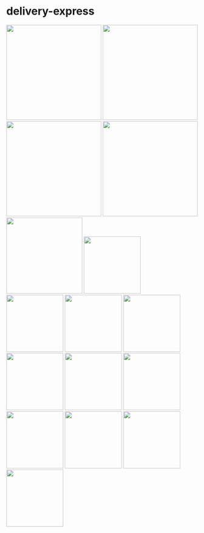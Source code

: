 # delivery-express

<p float="left">
  <img src="https://github.com/user-attachments/assets/ffa8f15c-db89-46f6-ad1d-14cff631bd86" width="250" />
  <img src="https://github.com/user-attachments/assets/830e06e0-d2f2-4fbc-bf44-7f6cf9462f12" width="250" />
  <img src="https://github.com/user-attachments/assets/6533a55c-f619-40a3-aee1-98dd2c0866ea" width="250" />
  <img src="https://github.com/user-attachments/assets/825522b9-28f3-4382-ae51-174bd381f36c" width="250" />
  <img src="https://github.com/user-attachments/assets/6b67e3b3-74f1-4e59-a9e4-5d9491a57727" width="200" />
  <img src="https://github.com/user-attachments/assets/c7516dbf-feb8-4bb3-9c90-09dca12f0d4d" width="150" /> 
  <img src="https://github.com/user-attachments/assets/76940d4f-0976-4de4-80da-bb96fa0c0dc7" width="150" />
  <img src="https://github.com/user-attachments/assets/90e3a69d-51f5-4ca4-842f-5d385ac9be97" width="150" />
  <img src="https://github.com/user-attachments/assets/5e620ee9-85db-4702-a5a3-497ebf287d5c" width="150" />
  <img src="https://github.com/user-attachments/assets/47a056a4-f804-4766-98be-23bec08cea75" width="150" />
  <img src="https://github.com/user-attachments/assets/50c8b5d6-9259-4aa1-9067-69dd45d81106" width="150" />
  <img src="https://github.com/user-attachments/assets/348258c7-19f4-4062-8d9a-9ecba0ca2087" width="150" />
  <img src="https://github.com/user-attachments/assets/06c5ee78-358c-45af-9c53-6967db3903ea" width="150" />
  <img src="https://github.com/user-attachments/assets/03b91c06-b91e-4dec-bd5d-1ab7df167a63" width="150" />
  <img src="https://github.com/user-attachments/assets/6b6e5187-4357-4942-aeb7-d0638bbb9da2" width="150" />
  <img src="https://github.com/user-attachments/assets/0dfe7bd0-1296-4b93-b6e9-97c808167309" width="150" />
  
</p>
